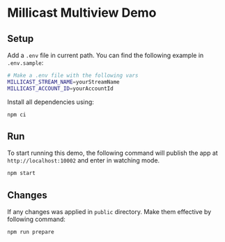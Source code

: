 # Millicast Multiview Demo

## Setup
Add a `.env` file in current path. You can find the following example in `.env.sample`:
```sh
# Make a .env file with the following vars
MILLICAST_STREAM_NAME=yourStreamName
MILLICAST_ACCOUNT_ID=yourAccountId
```

Install all dependencies using:
```sh
npm ci
```

## Run
To start running this demo, the following command will publish the app at `http://localhost:10002` and enter in watching mode.
```sh
npm start
```

## Changes
If any changes was applied in `public` directory. Make them effective by following command:
```
npm run prepare
```

